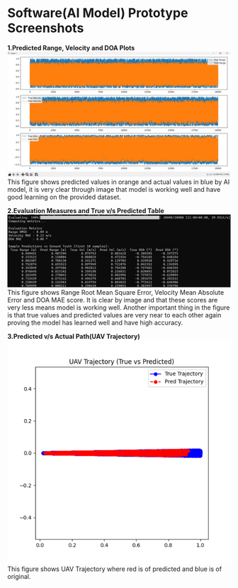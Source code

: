 # Software(AI Model) Prototype Screenshots
**1.Predicted Range, Velocity and DOA Plots** <br>
![Software 1](images/soft1.png)<br>
This figure shows predicted values in orange and actual values in blue by AI model, it is very clear through image that model is working well and have good learning on the provided dataset.

**2.Evaluation Measures and True v/s Predicted Table** <br>
![Software 2](images/soft2.png)<br>
This figure shows Range Root Mean Square Error, Velocity Mean Absolute Error and DOA MAE score. It is clear by image and that these scores are very less means model is working well. Another important thing in the figure is that true values and predicted values are very near to each other again proving the model has learned well and have high accuracy.

**3.Predicted v/s Actual Path(UAV Trajectory)** <br>
![Software 3](images/soft3.png)<br>
This figure shows UAV Trajectory where red is of predicted and blue is of original. 
